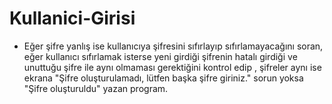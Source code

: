 # Kullanici-Girisi
- Eğer şifre yanlış ise kullanıcıya şifresini sıfırlayıp sıfırlamayacağını soran,
  eğer kullanıcı sıfırlamak isterse yeni girdiği şifrenin hatalı girdiği ve unuttuğu şifre ile aynı olmaması gerektiğini kontrol edip ,
  şifreler aynı ise ekrana "Şifre oluşturulamadı, lütfen başka şifre giriniz." sorun yoksa "Şifre oluşturuldu" yazan program.
